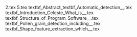 2.tex
5.tex
textbf_Abstract_textbf_Automatic_detection__.tex
textbf_Introduction_Celeste_What_is__.tex
textbf_Structure_of_Program_Software__.tex
textbf_Pollen_grain_detection_including__.tex
textbf_Shape_feature_extraction_which__.tex
